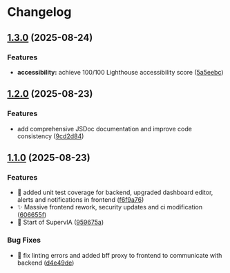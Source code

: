 # Changelog

## [1.3.0](https://github.com/Tadayoshi123/SupervIA/compare/frontend-v1.2.0...frontend-v1.3.0) (2025-08-24)


### Features

* **accessibility:** achieve 100/100 Lighthouse accessibility score ([5a5eebc](https://github.com/Tadayoshi123/SupervIA/commit/5a5eebc7a72e4a4d888e7e55ed13c78007a5d077))

## [1.2.0](https://github.com/Tadayoshi123/SupervIA/compare/frontend-v1.1.0...frontend-v1.2.0) (2025-08-23)


### Features

* add comprehensive JSDoc documentation and improve code consistency ([9cd2d84](https://github.com/Tadayoshi123/SupervIA/commit/9cd2d84369aad2ae92e03492109bb436d890c7b2))

## [1.1.0](https://github.com/Tadayoshi123/SupervIA/compare/frontend-v1.0.0...frontend-v1.1.0) (2025-08-23)


### Features

* :art: added unit test coverage for backend, upgraded dashboard editor, alerts and notifications in frontend ([f6f9a76](https://github.com/Tadayoshi123/SupervIA/commit/f6f9a76191d06a9762714f6d86227c8a65451278))
* :sparkles: Massive frontend rework, security updates and ci modification ([606655f](https://github.com/Tadayoshi123/SupervIA/commit/606655f3b9595cdccdcb1bf00c2c2ee37da84c28))
* :tada: Start of SupervIA ([959675a](https://github.com/Tadayoshi123/SupervIA/commit/959675a2a53ae25f89d843e4cdc18526896f2fc1))


### Bug Fixes

* :rotating_light: fix linting errors and added bff proxy to frontend to communicate with backend ([d4e49de](https://github.com/Tadayoshi123/SupervIA/commit/d4e49deefb50bec1b472259897b5df077f0cd5ac))

